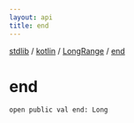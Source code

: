 ```yaml
---
layout: api
title: end
---
```

[stdlib](../../index.html) / [kotlin](../index.html) / [LongRange](index.html) / [end](end.html)

# end

```
open public val end: Long
```
